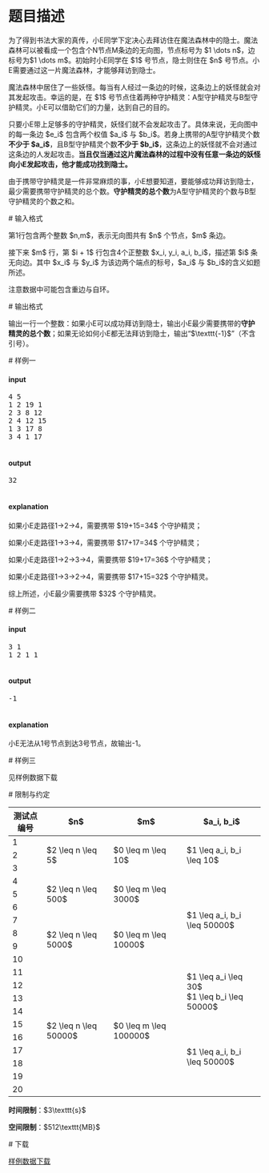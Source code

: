# 题目描述

<p>为了得到书法大家的真传，小E同学下定决心去拜访住在魔法森林中的隐士。魔法森林可以被看成一个包含个N节点M条边的无向图，节点标号为 $1 \dots n$，边标号为$1 \dots m$。初始时小E同学在 $1$ 号节点，隐士则住在 $n$ 号节点。小E需要通过这一片魔法森林，才能够拜访到隐士。</p>
<p>魔法森林中居住了一些妖怪。每当有人经过一条边的时候，这条边上的妖怪就会对其发起攻击。幸运的是，在 $1$ 号节点住着两种守护精灵：A型守护精灵与B型守护精灵。小E可以借助它们的力量，达到自己的目的。</p>
<p>只要小E带上足够多的守护精灵，妖怪们就不会发起攻击了。具体来说，无向图中的每一条边 $e_i$ 包含两个权值 $a_i$ 与 $b_i$。若身上携带的A型守护精灵个数<strong>不少于 $a_i$</strong>，且B型守护精灵个数<strong>不少于 $b_i$</strong>，这条边上的妖怪就不会对通过这条边的人发起攻击。<strong>当且仅当通过这片魔法森林的过程中没有任意一条边的妖怪向小E发起攻击，他才能成功找到隐士。</strong></p>
<p>由于携带守护精灵是一件非常麻烦的事，小E想要知道，要能够成功拜访到隐士，最少需要携带守护精灵的总个数。<strong>守护精灵的总个数</strong>为A型守护精灵的个数与B型守护精灵的个数之和。</p>
# 输入格式


<p>第1行包含两个整数 $n,m$，表示无向图共有 $n$ 个节点，$m$ 条边。</p>
<p>接下来 $m$ 行，第 $i + 1$ 行包含4个正整数 $x_i, y_i, a_i, b_i$，描述第 $i$ 条无向边。其中 $x_i$ 与 $y_i$ 为该边两个端点的标号，$a_i$ 与 $b_i$的含义如题所述。</p>
<p>注意数据中可能包含重边与自环。</p>
# 输出格式


<p>输出一行一个整数：如果小E可以成功拜访到隐士，输出小E最少需要携带的<strong>守护精灵的总个数</strong>；如果无论如何小E都无法拜访到隐士，输出“$\texttt{-1}$”（不含引号）。</p>
# 样例一


<h4>input</h4>
<pre>4 5
1 2 19 1
2 3 8 12
2 4 12 15
1 3 17 8
3 4 1 17

</pre>

<h4>output</h4>
<pre>32

</pre>

<h4>explanation</h4>
<p>如果小E走路径1→2→4，需要携带 $19+15=34$ 个守护精灵；</p>
<p>如果小E走路径1→3→4，需要携带 $17+17=34$ 个守护精灵；</p>
<p>如果小E走路径1→2→3→4，需要携带 $19+17=36$ 个守护精灵；</p>
<p>如果小E走路径1→3→2→4，需要携带 $17+15=32$ 个守护精灵。</p>
<p>综上所述，小E最少需要携带 $32$ 个守护精灵。</p>
# 样例二


<h4>input</h4>
<pre>3 1
1 2 1 1

</pre>

<h4>output</h4>
<pre>-1

</pre>

<h4>explanation</h4>
<p>小E无法从1号节点到达3号节点，故输出-1。</p>
# 样例三


<p>见样例数据下载</p>
# 限制与约定


<div class="table-responsive">
<table class="table table-bordered table-text-center table-vertical-middle"><thead><tr><th>测试点编号</th>
<th>$n$</th>
<th>$m$</th>
<th>$a_i, b_i$</th>
</tr></thead><tbody><tr><td>1</td><td rowspan="3">$2 \leq n \leq 5$</td><td rowspan="3">$0 \leq m \leq 10$</td><td rowspan="3">$1 \leq a_i, b_i \leq 10$</td>
</tr><tr><td>2</td>
</tr><tr><td>3</td>
</tr><tr><td>4</td><td rowspan="3">$2 \leq n \leq 500$</td><td rowspan="3">$0 \leq m \leq 3000$</td><td rowspan="7">$1 \leq a_i, b_i \leq 50000$</td>
</tr><tr><td>5</td>
</tr><tr><td>6</td>
</tr><tr><td>7</td><td rowspan="4">$2 \leq n \leq 5000$</td><td rowspan="4">$0 \leq m \leq 10000$</td>
</tr><tr><td>8</td>
</tr><tr><td>9</td>
</tr><tr><td>10</td>
</tr><tr><td>11</td><td rowspan="10">$2 \leq n \leq 50000$</td><td rowspan="10">$0 \leq m \leq 100000$</td><td rowspan="4">$1 \leq a_i \leq 30$<br/>$1 \leq b_i \leq 50000$</td>
</tr><tr><td>12</td>
</tr><tr><td>13</td>
</tr><tr><td>14</td>
</tr><tr><td>15</td><td rowspan="6">$1 \leq a_i, b_i \leq 50000$</td>
</tr><tr><td>16</td>
</tr><tr><td>17</td>
</tr><tr><td>18</td>
</tr><tr><td>19</td>
</tr><tr><td>20</td>
</tr></tbody></table></div>

<p><strong>时间限制</strong>：$3\texttt{s}$</p>
<p><strong>空间限制</strong>：$512\texttt{MB}$</p>
# 下载


<p><a href="/download.php?type=problem&amp;id=3">样例数据下载</a></p>
